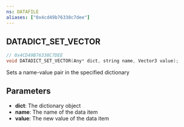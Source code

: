 ```yaml
---
ns: DATAFILE
aliases: ["0x4cd49b76338c7dee"]
---
```

## DATADICT_SET_VECTOR

```c
// 0x4CD49B76338C7DEE
void DATADICT_SET_VECTOR(Any* dict, string name, Vector3 value);
```

Sets a name-value pair in the specified dictionary


## Parameters
* **dict**: The dictionary object
* **name**: The name of the data item
* **value**: The new value of the data item
